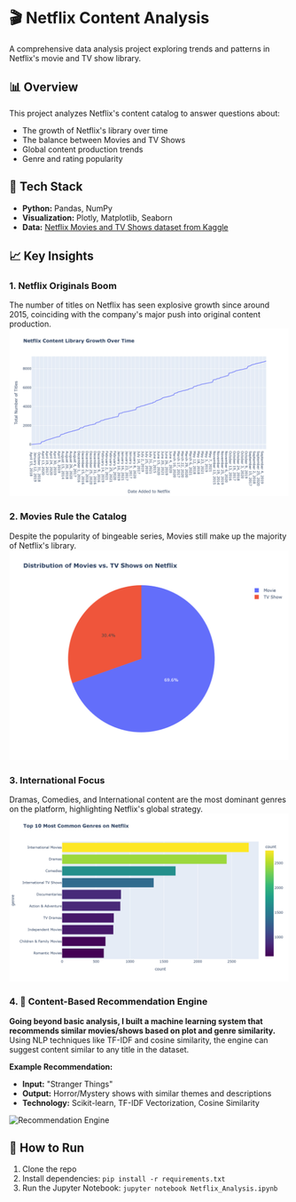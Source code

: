 # 🎬 Netflix Content Analysis

A comprehensive data analysis project exploring trends and patterns in Netflix's movie and TV show library.

## 📊 Overview

This project analyzes Netflix's content catalog to answer questions about:
- The growth of Netflix's library over time
- The balance between Movies and TV Shows
- Global content production trends
- Genre and rating popularity

## 🔧 Tech Stack

- **Python:** Pandas, NumPy
- **Visualization:** Plotly, Matplotlib, Seaborn
- **Data:** [Netflix Movies and TV Shows dataset from Kaggle](https://www.kaggle.com/datasets/shivamb/netflix-shows)

## 📈 Key Insights

### 1. Netflix Originals Boom
The number of titles on Netflix has seen explosive growth since around 2015, coinciding with the company's major push into original content production.
![Time Series](images/netflix_growth.png)

### 2. Movies Rule the Catalog
Despite the popularity of bingeable series, Movies still make up the majority of Netflix's library.
![Movie vs TV](images/movie_vs_tv.png)

### 3. International Focus
Dramas, Comedies, and International content are the most dominant genres on the platform, highlighting Netflix's global strategy.
![Top Genres](images/top_genres.png)

### 4. 🚀 Content-Based Recommendation Engine
**Going beyond basic analysis, I built a machine learning system that recommends similar movies/shows based on plot and genre similarity.** Using NLP techniques like TF-IDF and cosine similarity, the engine can suggest content similar to any title in the dataset.

**Example Recommendation:**
- **Input:** "Stranger Things"
- **Output:** Horror/Mystery shows with similar themes and descriptions
- **Technology:** Scikit-learn, TF-IDF Vectorization, Cosine Similarity

![Recommendation Engine](images/recommendation_engine.png)

## 🚀 How to Run

1. Clone the repo
2. Install dependencies: `pip install -r requirements.txt`
3. Run the Jupyter Notebook: `jupyter notebook Netflix_Analysis.ipynb`
